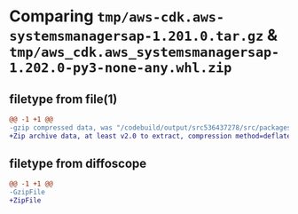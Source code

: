 # Comparing `tmp/aws-cdk.aws-systemsmanagersap-1.201.0.tar.gz` & `tmp/aws_cdk.aws_systemsmanagersap-1.202.0-py3-none-any.whl.zip`

## filetype from file(1)

```diff
@@ -1 +1 @@
-gzip compressed data, was "/codebuild/output/src536437278/src/packages/@aws-cdk/aws-systemsmanagersap/dist/python/aws-cdk.aws-systemsmanagersap-1.201.0.ta", last modified: Wed May 10 17:09:17 2023, max compression
+Zip archive data, at least v2.0 to extract, compression method=deflate
```

## filetype from diffoscope

```diff
@@ -1 +1 @@
-GzipFile
+ZipFile
```

